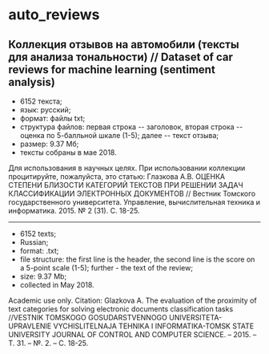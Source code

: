# auto_reviews
Коллекция отзывов на автомобили (тексты для анализа тональности) // Dataset of car reviews for machine learning (sentiment analysis)
-----------------------------------------------------------------

- 6152 текста;
- язык: русский;
- формат: файлы txt;
- структура файлов: первая строка -- заголовок, вторая строка -- оценка по 5-балльной шкале (1-5); далее -- текст отзыва;
- размер: 9.37 Мб;
- тексты собраны в мае 2018.

Для использования в научных целях. При использовании коллекции процитируйте, пожалуйста, это статью: Глазкова А.В. ОЦЕНКА СТЕПЕНИ БЛИЗОСТИ КАТЕГОРИЙ ТЕКСТОВ ПРИ РЕШЕНИИ ЗАДАЧ КЛАССИФИКАЦИИ ЭЛЕКТРОННЫХ ДОКУМЕНТОВ // Вестник Томского государственного университета. Управление, вычислительная техника и информатика. 2015. № 2 (31). С. 18-25. 

------------------------------------------------------------------

- 6152 texts;
- Russian;
- format: .txt;
- file structure: the first line is the header, the second line is the score on a 5-point scale (1-5); further - the text of the review;
- size: 9.37 Mb;
- collected in May 2018.



Academic use only. Citation: Glazkova A. The evaluation of the proximity of text categories for solving electronic documents classification tasks //VESTNIK TOMSKOGO GOSUDARSTVENNOGO UNIVERSITETA-UPRAVLENIE VYCHISLITELNAJA TEHNIKA I INFORMATIKA-TOMSK STATE UNIVERSITY JOURNAL OF CONTROL AND COMPUTER SCIENCE. – 2015. – Т. 31. – №. 2. – С. 18-25.

